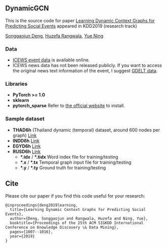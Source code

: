 ## DynamicGCN
This is the source code for paper [Learning Dynamic Context Graphs for Predicting Social Events](https://dl.acm.org/citation.cfm?id=3330919 "Learning Dynamic Context Graphs for Predicting Social Events") appeared in KDD2019 (research track)

[Songgaojun Deng](https://amy-deng.github.io/home/), [Huzefa Rangwala](https://cs.gmu.edu/~hrangwal/), [Yue Ning](https://yue-ning.github.io/)

### Data
- [ICEWS event data](https://dataverse.harvard.edu/dataset.xhtml?persistentId=doi:10.7910/DVN/28075 "ICEWS event data") is available online.
- ICEWS news data has not been released publicly. If you want to access the original news text information of the event, I suggest [GDELT data](https://www.gdeltproject.org/ "Link").

### Libraries
- **PyTorch >= 1.0**
- **sklearn**
- **pytorch_sparse** Refer to [the official website](https://github.com/rusty1s/pytorch_sparse "this page") to install.

### Sample dataset
- **THAD6h** (Thailand dynamic (temporal) dataset, around 600 nodes per graph) [Link](https://drive.google.com/open?id=1l1vBoldu1U_ktqKT8tr9HyTHDydEmXWo "Link")
- **INDD6h** [Link](https://drive.google.com/drive/folders/1ySdGDpLlBbh1XuG5cAL9FmFFVrgE7-wr?usp=sharing "Link")
- **EGYD6h** [Link](https://drive.google.com/drive/folders/1ZvVn81TZF7kn3kh9eIMlm2YX6NeV6hxG?usp=sharing "Link")
- **RUSD6h** [Link](https://drive.google.com/drive/folders/1EikE191TA7rx_YhmGsMOrjaW7fFmVpLV?usp=sharing "Link")
  - **\*.idx** / **\*.tidx**      Word index file for training/testing
  - **\*.x** / **\*.tx**      Temporal graph input file for training/testing
  - **\*.y** / **\*.ty**      Ground truth for training/testing


## Cite

Please cite our paper if you find this code useful for your research:

```
@inproceedings{deng2019learning,
  title={Learning Dynamic Context Graphs for Predicting Social Events},
  author={Deng, Songgaojun and Rangwala, Huzefa and Ning, Yue},
  booktitle={Proceedings of the 25th ACM SIGKDD International Conference on Knowledge Discovery \& Data Mining},
  pages={1007--1016},
  year={2019}
}
```
